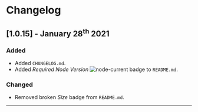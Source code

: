 # Changelog

## [1.0.15] - January 28<sup>th</sup> 2021

### Added

* Added `CHANGELOG.md`.
* Added *Required Node Version* ![node-current](https://img.shields.io/node/v/codename-generator?style=social) badge to `README.md`.

### Changed

* Removed broken *Size* badge from `README.md`.

---
